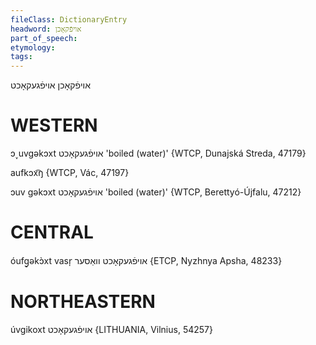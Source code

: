 ```yaml
---
fileClass: DictionaryEntry
headword: אויפֿקאָכן
part_of_speech: 
etymology: 
tags: 
---
```

אויפֿקאָכן
אויפֿגעקאָכט

WESTERN
========

ɔ˯uvgəkɔxt אויפֿגעקאָכט 'boiled (water)' {WTCP, Dunajská Streda, 47179}

aufkɔx͡ŋ {WTCP, Vác, 47197}

ɔuv gəkɔxt אויפֿגעקאָכט 'boiled (water)' {WTCP, Berettyó-Újfalu, 47212}

CENTRAL
========

óufg̠əkɔ̀xt vasr̩ אויפֿגעקאָכט וואַסער {ETCP, Nyzhnya Apsha, 48233}

NORTHEASTERN
==============

úvgikoxt אויפֿגעקאָכט {LITHUANIA, Vilnius, 54257}